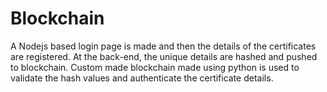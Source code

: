 # Blockchain
A Nodejs based login page is made and then the details of the certificates are registered. At the back-end, the unique details are hashed and pushed to blockchain.
Custom made blockchain made using python is used to validate the hash values and authenticate the certificate details. 
